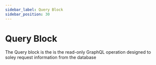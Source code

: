```yaml
---
sidebar_label: Query Block
sidebar_position: 30
---
```

# Query Block

The Query block is the is the read-only GraphQL operation designed to soley request information from the database